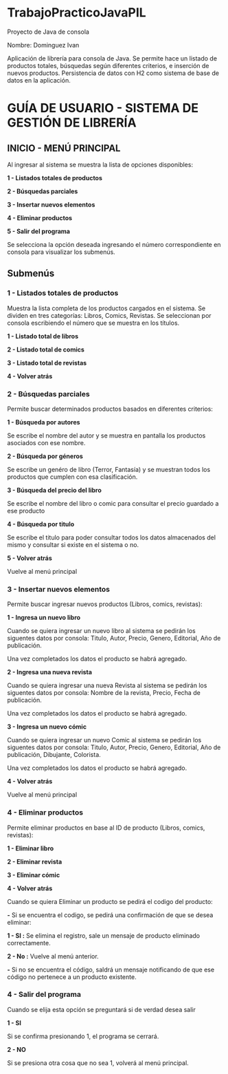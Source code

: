 # TrabajoPracticoJavaPIL
Proyecto de Java de consola

Nombre: Dominguez Ivan

Aplicación de librería para consola de Java. Se permite hace un listado de productos totales, búsquedas según diferentes criterios, e inserción de nuevos productos. Persistencia de datos con H2 como sistema de base de datos en la aplicación.


# GUÍA DE USUARIO - SISTEMA DE GESTIÓN DE LIBRERÍA

## INICIO - MENÚ PRINCIPAL

Al ingresar al sistema se muestra la lista de opciones disponibles:

**1 - Listados totales de productos**

**2 - Búsquedas parciales**

**3 - Insertar nuevos elementos**

**4 - Eliminar productos**

**5 - Salir del programa**

Se selecciona la opción deseada ingresando el número correspondiente en consola para visualizar los submenús.

## Submenús

### 1 - Listados totales de productos

Muestra la lista completa de los productos cargados en el sistema. Se dividen en tres categorías: Libros, Comics, Revistas. Se seleccionan por consola escribiendo el número que se muestra en los títulos.

  **1 - Listado total de libros**
  
  **2 - Listado total de comics**
  
 **3 - Listado total de revistas**
  
  **4 - Volver atrás**


### 2 - Búsquedas parciales

Permite buscar determinados productos basados en diferentes criterios:
  
  **1 - Búsqueda por autores**
  
   Se escribe el nombre del autor y se muestra en pantalla los productos asociados con ese nombre.
   
  **2 - Búsqueda por géneros**
  
   Se escribe un genéro de libro (Terror, Fantasía) y se muestran todos los productos que cumplen con esa clasificación.
                    
 **3 - Búsqueda del precio del libro**
  
   Se escribe el nombre del libro o comic para consultar el precio guardado a ese producto
   
  **4 - Búsqueda por titulo**
  
   Se escribe el titulo para poder consultar todos los datos almacenados del mismo y consultar si existe en el sistema o no.
   
  **5 - Volver atrás**
  
   Vuelve al menú principal

### 3 - Insertar nuevos elementos

Permite buscar ingresar nuevos productos (Libros, comics, revistas):

   **1 - Ingresa un nuevo libro**
    
   Cuando se quiera ingresar un nuevo libro al sistema se pedirán los siguentes datos por consola: Titulo, Autor, Precio, Genero, Editorial, Año de publicación. 
    
   Una vez completados los datos el producto se habrá agregado.
     
   **2 - Ingresa una nueva revista**
   
   Cuando se quiera ingresar una nueva Revista al sistema se pedirán los siguentes datos por consola: Nombre de la revista, Precio, Fecha de publicación.
      
   Una vez completados los datos el producto se habrá agregado.
     
   **3 - Ingresa un nuevo cómic**
   
   Cuando se quiera ingresar un nuevo Comic al sistema se pedirán los siguentes datos por consola: Titulo, Autor, Precio, Genero, Editorial, Año de publicación, Dibujante, Colorista. 
     
   Una vez completados los datos el producto se habrá agregado.
     
   **4 - Volver atrás**
   
   Vuelve al menú principal
   
 ### 4 - Eliminar productos

Permite eliminar productos en base al ID de producto (Libros, comics, revistas):

   **1 - Eliminar libro**
    
     
   **2 - Eliminar revista**
  
      
   **3 - Eliminar cómic**
   
     
   **4 - Volver atrás**
   
  Cuando se quiera Eliminar un producto se pedirá el codigo del producto: 
    
   **-** Si se encuentra el codigo, se pedirá una confirmación de que se desea eliminar:
   
   **1 - SI :** Se elimina el registro, sale un mensaje de producto eliminado correctamente.
 
   **2 - No :** Vuelve al menú anterior.

   **-** Si no se encuentra el código, saldrá un mensaje notificando de que ese código no pertenece a un producto existente.
     
### 4 - Salir del programa

 Cuando se elija esta opción se preguntará si de verdad desea salir
 
 **1 - SI** 
 
   Si se confirma presionando 1, el programa se cerrará.
 
 **2 - NO**
 
   Si se presiona otra cosa que no sea 1, volverá al menú principal.


